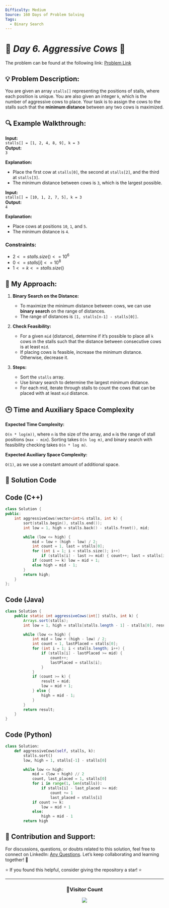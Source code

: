 ```yaml
---
Difficulty: Medium
Source: 160 Days of Problem Solving
Tags:
  - Binary Search
---
```


# 🚀 _Day 6. Aggressive Cows_ 🧠

The problem can be found at the following link: [Problem Link](https://www.geeksforgeeks.org/batch/gfg-160-problems/track/searching-gfg-160/problem/aggressive-cows)

## 💡 **Problem Description:**

You are given an array `stalls[]` representing the positions of stalls, where each position is unique. You are also given an integer `k`, which is the number of aggressive cows to place. Your task is to assign the cows to the stalls such that the **minimum distance** between any two cows is maximized.

## 🔍 **Example Walkthrough:**

**Input:**  
`stalls[] = [1, 2, 4, 8, 9], k = 3`  
**Output:**  
`3`

**Explanation:**

- Place the first cow at `stalls[0]`, the second at `stalls[2]`, and the third at `stalls[3]`.
- The minimum distance between cows is `3`, which is the largest possible.

**Input:**  
`stalls[] = [10, 1, 2, 7, 5], k = 3`  
**Output:**  
`4`

**Explanation:**

- Place cows at positions `10`, `1`, and `5`.
- The minimum distance is `4`.

### Constraints:

- $`2 <= stalls.size() <= 10^6`$
- $`0 <= stalls[i] <= 10^8`$
- $`1 <= k <= stalls.size()`$

## 🎯 **My Approach:**

1. **Binary Search on the Distance:**

   - To maximize the minimum distance between cows, we can use **binary search** on the range of distances.
   - The range of distances is `[1, stalls[n-1] - stalls[0]]`.

2. **Check Feasibility:**

   - For a given `mid` (distance), determine if it’s possible to place all `k` cows in the stalls such that the distance between consecutive cows is at least `mid`.
   - If placing cows is feasible, increase the minimum distance. Otherwise, decrease it.

3. **Steps:**
   - Sort the `stalls` array.
   - Use binary search to determine the largest minimum distance.
   - For each mid, iterate through stalls to count the cows that can be placed with at least `mid` distance.

## 🕒 **Time and Auxiliary Space Complexity**

**Expected Time Complexity:**

`O(n * log(m))`, where `n` is the size of the array, and `m` is the range of stall positions (`max - min`). Sorting takes `O(n log m)`, and binary search with feasibility checking takes `O(n * log m)`.

**Expected Auxiliary Space Complexity:**

`O(1)`, as we use a constant amount of additional space.

## 📝 **Solution Code**

## Code (C++)

```cpp
class Solution {
public:
    int aggressiveCows(vector<int>& stalls, int k) {
        sort(stalls.begin(), stalls.end());
        int low = 1, high = stalls.back() - stalls.front(), mid;

        while (low <= high) {
            mid = low + (high - low) / 2;
            int count = 1, last = stalls[0];
            for (int i = 1; i < stalls.size(); i++)
                if (stalls[i] - last >= mid) { count++; last = stalls[i]; }
            if (count >= k) low = mid + 1;
            else high = mid - 1;
        }
        return high;
    }
};
```

## Code (Java)

```java
class Solution {
    public static int aggressiveCows(int[] stalls, int k) {
        Arrays.sort(stalls);
        int low = 1, high = stalls[stalls.length - 1] - stalls[0], result = 0;

        while (low <= high) {
            int mid = low + (high - low) / 2;
            int count = 1, lastPlaced = stalls[0];
            for (int i = 1; i < stalls.length; i++) {
                if (stalls[i] - lastPlaced >= mid) {
                    count++;
                    lastPlaced = stalls[i];
                }
            }
            if (count >= k) {
                result = mid;
                low = mid + 1;
            } else {
                high = mid - 1;
            }
        }
        return result;
    }
}
```

## Code (Python)

```python
class Solution:
    def aggressiveCows(self, stalls, k):
        stalls.sort()
        low, high = 1, stalls[-1] - stalls[0]

        while low <= high:
            mid = (low + high) // 2
            count, last_placed = 1, stalls[0]
            for i in range(1, len(stalls)):
                if stalls[i] - last_placed >= mid:
                    count += 1
                    last_placed = stalls[i]
            if count >= k:
                low = mid + 1
            else:
                high = mid - 1
        return high
```

## 🎯 **Contribution and Support:**

For discussions, questions, or doubts related to this solution, feel free to connect on LinkedIn: [Any Questions](https://www.linkedin.com/in/patel-hetkumar-sandipbhai-8b110525a/). Let’s keep collaborating and learning together! 🚀

⭐ If you found this helpful, consider giving the repository a star! ⭐

---

<div align="center">
  <h3><b>📍Visitor Count</b></h3>
</div>

<p align="center">
  <img src="https://profile-counter.glitch.me/Hunterdii/count.svg" />
</p>
